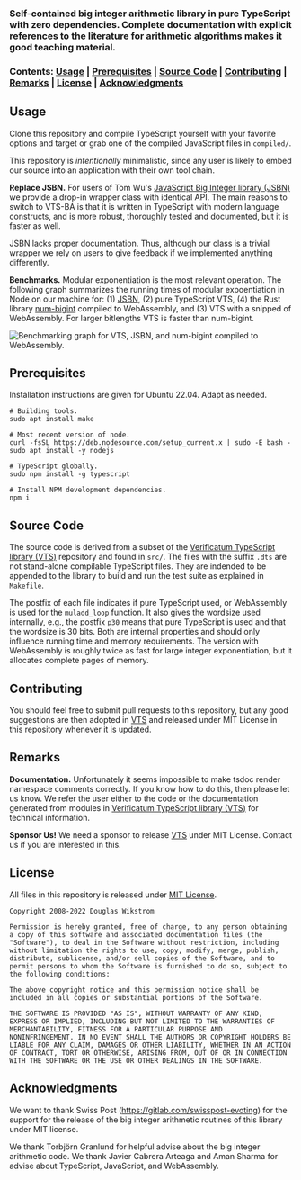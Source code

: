 
### Self-contained big integer arithmetic library in pure TypeScript with zero dependencies. Complete documentation with explicit references to the literature for arithmetic algorithms makes it good teaching material.

### Contents: [Usage](#usage) | [Prerequisites](#prerequisites) | [Source Code](#source-code) | [Contributing](#contributing) | [Remarks](#remarks) | [License](#license) | [Acknowledgments](#acknowledgments)

## Usage

Clone this repository and compile TypeScript yourself with your
favorite options and target or grab one of the compiled JavaScript
files in `compiled/`.

This repository is *intentionally* minimalistic, since any user is
likely to embed our source into an application with their own tool
chain.

**Replace JSBN.** For users of Tom Wu's [JavaScript Big Integer
library (JSBN)](http://www-cs-students.stanford.edu/~tjw/jsbn) we
provide a drop-in wrapper class with identical API. The main reasons
to switch to VTS-BA is that it is written in TypeScript with modern
language constructs, and is more robust, thoroughly tested and
documented, but it is faster as well.

JSBN lacks proper documentation. Thus, although our class is a trivial
wrapper we rely on users to give feedback if we implemented anything
differently.

**Benchmarks.** Modular exponentiation is the most relevant
operation. The following graph summarizes the running times of modular
expoentiation in Node on our machine for: (1)
[JSBN](http://www-cs-students.stanford.edu/~tjw/jsbn), (2) pure
TypeScript VTS, (4) the Rust library
[num-bigint](https://github.com/rust-num/num-bigint) compiled to
WebAssembly, and (3) VTS with a snipped of WebAssembly. For larger
bitlengths VTS is faster than num-bigint.

![Benchmarking graph for VTS, JSBN, and num-bigint compiled to
 WebAssembly.](vts_jsbn_num-bigint.jpg)

## Prerequisites

Installation instructions are given for Ubuntu 22.04. Adapt as needed.

```
# Building tools.
sudo apt install make

# Most recent version of node.
curl -fsSL https://deb.nodesource.com/setup_current.x | sudo -E bash -
sudo apt install -y nodejs

# TypeScript globally.
sudo npm install -g typescript

# Install NPM development dependencies.
npm i

```

## Source Code

The source code is derived from a subset of the [Verificatum
TypeScript library
(VTS)](https://github.com/verificatum/verificatum-vts) repository and
found in `src/`. The files with the suffix `.dts` are not stand-alone
compilable TypeScript files. They are indended to be appended to the
library to build and run the test suite as explained in `Makefile`.

The postfix of each file indicates if pure TypeScript used, or
WebAssembly is used for the `muladd_loop` function. It also gives the
wordsize used internally, e.g., the postfix `p30` means that pure
TypeScript is used and that the wordsize is 30 bits. Both are internal
properties and should only influence running time and memory
requirements. The version with WebAssembly is roughly twice as fast
for large integer exponentiation, but it allocates complete pages of
memory.

## Contributing

You should feel free to submit pull requests to this repository, but
any good suggestions are then adopted in
[VTS](https://github.com/verificatum/verificatum-vts) and released
under MIT License in this repository whenever it is updated.

## Remarks

**Documentation.** Unfortunately it seems impossible to make tsdoc
render namespace comments correctly. If you know how to do this, then
please let us know. We refer the user either to the code or the
documentation generated from modules in [Verificatum TypeScript
library (VTS)](https://github.com/verificatum/verificatum-vts) for
technical information.

**Sponsor Us!** We need a sponsor to release
[VTS](https://github.com/verificatum/verificatum-vts) under MIT
License. Contact us if you are interested in this.

## License

All files in this repository is released under [MIT
License](https://mit-license.org).

```
Copyright 2008-2022 Douglas Wikstrom

Permission is hereby granted, free of charge, to any person obtaining
a copy of this software and associated documentation files (the
"Software"), to deal in the Software without restriction, including
without limitation the rights to use, copy, modify, merge, publish,
distribute, sublicense, and/or sell copies of the Software, and to
permit persons to whom the Software is furnished to do so, subject to
the following conditions:

The above copyright notice and this permission notice shall be
included in all copies or substantial portions of the Software.

THE SOFTWARE IS PROVIDED "AS IS", WITHOUT WARRANTY OF ANY KIND,
EXPRESS OR IMPLIED, INCLUDING BUT NOT LIMITED TO THE WARRANTIES OF
MERCHANTABILITY, FITNESS FOR A PARTICULAR PURPOSE AND
NONINFRINGEMENT. IN NO EVENT SHALL THE AUTHORS OR COPYRIGHT HOLDERS BE
LIABLE FOR ANY CLAIM, DAMAGES OR OTHER LIABILITY, WHETHER IN AN ACTION
OF CONTRACT, TORT OR OTHERWISE, ARISING FROM, OUT OF OR IN CONNECTION
WITH THE SOFTWARE OR THE USE OR OTHER DEALINGS IN THE SOFTWARE.
```

## Acknowledgments

We want to thank Swiss Post (https://gitlab.com/swisspost-evoting) for
the support for the release of the big integer arithmetic routines of
this library under MIT license.

We thank Torbjörn Granlund for helpful advise about the big integer
arithmetic code. We thank Javier Cabrera Arteaga and Aman Sharma for
advise about TypeScript, JavaScript, and WebAssembly.
